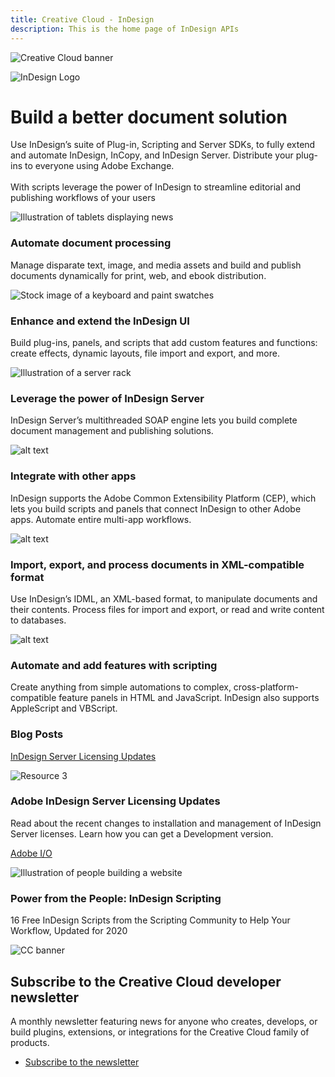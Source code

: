 ```yaml
---
title: Creative Cloud - InDesign
description: This is the home page of InDesign APIs 
---
```

 
<Hero slots="image, icon, heading, text" variant="halfwidth" />

![Creative Cloud banner](images/cc-hero.png)

![InDesign Logo](images/id_appicon_256.svg)

# Build a better document solution 

Use InDesign’s suite of Plug-in, Scripting and Server SDKs, to fully extend and automate InDesign, InCopy, and InDesign Server. Distribute your plug-ins to everyone using Adobe Exchange. <br /><br /> With scripts leverage the power of InDesign to streamline editorial and publishing workflows of your users  


<TextBlock slots="image, heading, text" width="33%" theme="light" isCentered />

![Illustration of tablets displaying news](images/1497636110441.old.indesign1.png)

### Automate document processing 

Manage disparate text, image, and media assets and build and publish documents dynamically for print, web, and ebook distribution.


<TextBlock slots="image, heading, text" width="33%" theme="light" isCentered />

![Stock image of a keyboard and paint swatches](images/original.old.indesign3.jpg)

### Enhance and extend the InDesign UI

Build plug-ins, panels, and scripts that add custom features and functions: create effects, dynamic layouts, file import and export, and more.


<TextBlock slots="image, heading, text" width="33%" theme="light" isCentered />


![Illustration of a server rack](images/1497600298791.old.indesign2.png)

### Leverage the power of InDesign Server

InDesign Server’s multithreaded SOAP engine lets you build complete document management and publishing solutions.


<TextBlock slots="image, heading, text" width="33%" theme="light" isCentered />

![alt text](images/S_IlluIntegrateOtherApps_96.svg)

### Integrate with other apps

InDesign supports the Adobe Common Extensibility Platform (CEP), which lets you build scripts and panels that connect InDesign to other Adobe apps. Automate entire multi-app workflows.


<TextBlock slots="image, heading, text" width="33%" theme="light" isCentered />

![alt text](images/S_IlluImportExportXML_96.svg)

### Import, export, and process documents in XML-compatible format 

Use InDesign’s IDML, an XML-based format, to manipulate documents and their contents. Process files for import and export, or read and write content to databases.

<TextBlock slots="image, heading, text" width="33%" theme="light" isCentered />

![alt text](images/S_IlluScripting_96.svg)

### Automate and add features with scripting

Create anything from simple automations to complex, cross-platform-compatible feature panels in HTML and JavaScript. InDesign also supports AppleScript and VBScript.


<TitleBlock slots="heading"/>

### Blog Posts

<ResourceCard slots="link, image, heading, text" width="45%" variant="vertical" />

[InDesign Server Licensing Updates](https://medium.com/adobetech/licensing-updates-for-developers-using-indesign-server-32a16cae0bf5?source=friends_link&sk=fe6d0f9afcd44f27366bb52f75b69a3b)

![Resource 3](images/resource3.png)


### Adobe InDesign Server Licensing Updates

Read about the recent changes to installation and management of InDesign Server licenses. Learn how you can get a Development version.

<ResourceCard slots="link, image, heading, text" width="45%" variant="vertical" />

[Adobe I/O](https://medium.com/adobetech/make-yourself-a-power-user-indesign-scripting-9ecb8c50be72?source=friends_link&sk=62e2fc51eda7303a667f8257e272564a)

![Illustration of people building a website](images/Stock_image.png)

### Power from the People: InDesign Scripting

16 Free InDesign Scripts from the Scripting Community to Help Your Workflow, Updated for 2020


<SummaryBlock slots="image, heading, text, buttons" background="rgb(9, 90, 186)" />

![CC banner](images/cc-banner.png)

## Subscribe to the Creative Cloud developer newsletter 

A monthly newsletter featuring news for anyone who creates, develops, or build plugins, extensions, or integrations for the
Creative Cloud family of products.

* [Subscribe to the newsletter](https://www.adobe.com/subscription/ccdevnewsletter.html)